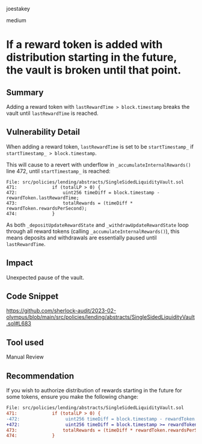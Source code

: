 joestakey

medium

# If a reward token is added with distribution starting in the future, the vault is broken until that point.

## Summary
Adding a reward token with `lastRewardTime > block.timestamp` breaks the vault until `lastRewardTime` is reached.

## Vulnerability Detail
When adding a reward token, `lastRewardTime` is set to be `startTimestamp_` if `startTimestamp_ > block.timestamp`.

This will cause to a revert with underflow in `_accumulateInternalRewards()` line 472, until `startTimestamp_` is reached:

```solidity
File: src/policies/lending/abstracts/SingleSidedLiquidityVault.sol
471:             if (totalLP > 0) {
472:                 uint256 timeDiff = block.timestamp - rewardToken.lastRewardTime;
473:                 totalRewards = (timeDiff * rewardToken.rewardsPerSecond);
474:             }
```

As both `_depositUpdateRewardState` and `_withdrawUpdateRewardState` loop through all reward tokens (calling `_accumulateInternalRewards()`), this means deposits and withdrawals are essentially paused until `lastRewardTime`.

## Impact
Unexpected pause of the vault.

## Code Snippet
https://github.com/sherlock-audit/2023-02-olympus/blob/main/src/policies/lending/abstracts/SingleSidedLiquidityVault.sol#L683

## Tool used
Manual Review

## Recommendation
If you wish to authorize distribution of rewards starting in the future for some tokens, ensure you make the following change:

```diff
File: src/policies/lending/abstracts/SingleSidedLiquidityVault.sol
471:             if (totalLP > 0) {
-472:                 uint256 timeDiff = block.timestamp - rewardToken.lastRewardTime;
+472:                 uint256 timeDiff = block.timestamp >= rewardToken.lastRewardTime ? block.timestamp - rewardToken.lastRewardTime : 0;
473:                 totalRewards = (timeDiff * rewardToken.rewardsPerSecond);
474:             }
```